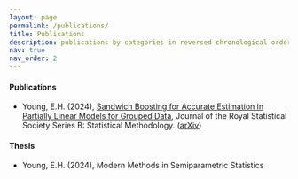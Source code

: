 ```yaml
---
layout: page
permalink: /publications/
title: Publications
description: publications by categories in reversed chronological order. generated by jekyll-scholar.
nav: true
nav_order: 2
---
```


#### Publications

- Young, E.H. (2024), [Sandwich Boosting for Accurate Estimation in Partially Linear Models for Grouped Data](https://arxiv.org/abs/2307.11401), Journal of the Royal Statistical Society Series B: Statistical Methodology. ([arXiv](https://arxiv.org/abs/2307.11401))

#### Thesis
- Young, E.H. (2024), Modern Methods in Semiparametric Statistics
